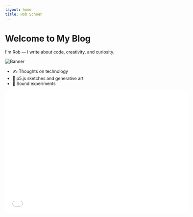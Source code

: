 ```yaml
---
layout: home
title: Rob Schoen
---
```


# Welcome to My Blog

I'm Rob — I write about code, creativity, and curiosity.

![Banner](/assets/img/banner.jpg)

- ✍️ Thoughts on technology
- 🎨 p5.js sketches and generative art
- 🎵 Sound experiments

<iframe src="/assets/p5/sketch1/index.html" width="600" height="400" frameborder="0"></iframe>
